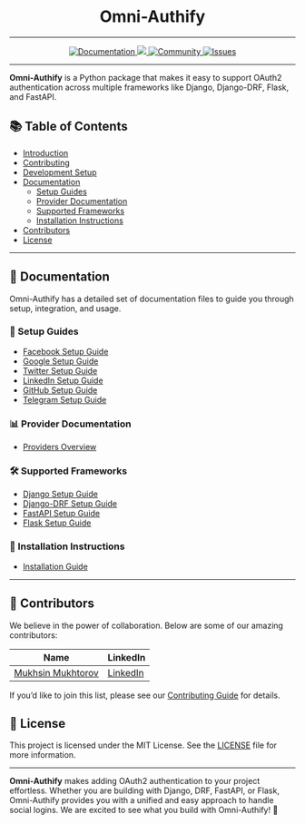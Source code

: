 <h1 align="center">Omni-Authify</h1>

---

<p align="center">
    <a href="https://mukhsin-gitbook.gitbook.io/omni-authify/">
        <img src="https://img.shields.io/static/v1?message=Documented%20on%20GitBook&logo=gitbook&logoColor=ffffff&label=%20&labelColor=5c5c5c&color=3F89A1" alt="Documentation"/>
    </a>
    <a href="https://github.com/Omni-Libraries/omni-authify.git">
        <img src="https://img.shields.io/badge/Open_Source-❤️-FDA599?"/>
    </a>
    <a href="https://discord.gg/BQrvDpcw">
        <img src="https://img.shields.io/badge/Community-Join%20Us-blueviolet" alt="Community"/>
    </a>
    <a href="https://github.com/Omni-Libraries/omni-authify/issues">
        <img src="https://img.shields.io/github/issues/Omni-Libraries/omni-authify" alt="Issues"/>
    </a>
</p>


---

**Omni-Authify** is a Python package that makes it easy to support OAuth2 authentication across multiple frameworks like Django, Django-DRF, Flask, and FastAPI.

## 📚 Table of Contents
- [Introduction](#omni-authify)
- [Contributing](#contributing)
- [Development Setup](#development-setup)
- [Documentation](#documentation)
  - [Setup Guides](#setup-guides)
  - [Provider Documentation](#provider-documentation)
  - [Supported Frameworks](#supported-frameworks)
  - [Installation Instructions](#installation-instructions)
- [Contributors](#contributors)
- [License](#license)

---

## 📄 Documentation

Omni-Authify has a detailed set of documentation files to guide you through setup, integration, and usage.

### 📖 Setup Guides
- [Facebook Setup Guide](docs/SetupGuide/facebook.md)
- [Google Setup Guide](docs/SetupGuide/google.md)
- [Twitter Setup Guide](docs/SetupGuide/twitter.md)
- [LinkedIn Setup Guide](docs/SetupGuide/linkedin.md)
- [GitHub Setup Guide](docs/SetupGuide/github.md)
- [Telegram Setup Guide](docs/SetupGuide/telegram.md)

### 📊 Provider Documentation
- [Providers Overview](docs/providers.md)

### 🛠️ Supported Frameworks
- [Django Setup Guide](docs/usage/django.md)
- [Django-DRF Setup Guide](docs/usage/django-drf.md)
- [FastAPI Setup Guide](docs/usage/fastapi.md)
- [Flask Setup Guide](docs/usage/flask.md)

### 🚀 Installation Instructions
- [Installation Guide](docs/installation.md)

---

## 👥 Contributors

We believe in the power of collaboration. Below are some of our amazing contributors:

| Name                                                | LinkedIn                                                             |
|-----------------------------------------------------|----------------------------------------------------------------------| 
| [Mukhsin Mukhtorov](https://github.com/Mukhsin0508) | [LinkedIn](https://www.linkedin.com/in/mukhsin-mukhtorov-58b26221b/) |

If you’d like to join this list, please see our [Contributing Guide](CONTRIBUTING.md) for details.

## 📜 License

This project is licensed under the MIT License. See the [LICENSE](../LICENSE) file for more information.

---

**Omni-Authify** makes adding OAuth2 authentication to your project effortless. Whether you are building with Django, DRF, FastAPI, or Flask, Omni-Authify provides you with a unified and easy approach to handle social logins. We are excited to see what you build with Omni-Authify! 🚀

